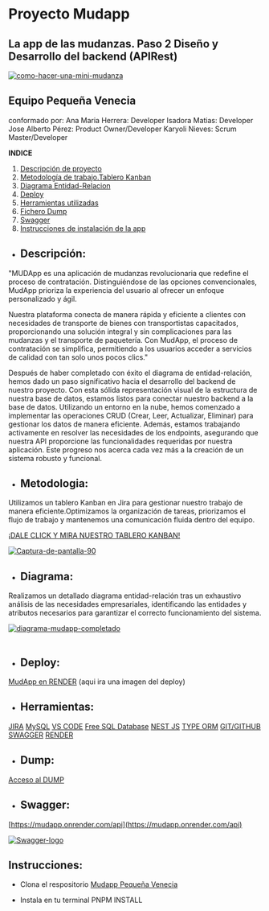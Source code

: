 # Proyecto Mudapp
## La app de las mudanzas. Paso 2 Diseño y Desarrollo del backend (APIRest)

<a href="https://ibb.co/GPmrfsZ"><img src="https://i.ibb.co/GPmrfsZ/como-hacer-una-mini-mudanza.jpg" alt="como-hacer-una-mini-mudanza"></a>

## Equipo Pequeña Venecia
conformado por:
Ana Maria Herrera: Developer 
Isadora Matias: Developer 
Jose Alberto Pérez: Product Owner/Developer 
Karyoli Nieves: Scrum Master/Developer 

**INDICE**
1. [Descripción de proyecto](#descripcion)
2. [Metodología de trabajo.Tablero Kanban](#metodologia)
3. [Diagrama Entidad-Relacion](#diagrama) 
4. [Deploy](#deploy)
5. [Herramientas utilizadas](#herramientas)
6. [Fichero Dump](#dump)
7. [Swagger](#swagger)
8. [Instrucciones de instalación de la app](#instrucciones)


- ## Descripción:
"MUDApp es una aplicación de mudanzas revolucionaria que redefine el proceso de contratación. Distinguiéndose de las opciones convencionales, MudApp prioriza la experiencia del usuario al ofrecer un enfoque personalizado y ágil. 

Nuestra plataforma conecta de manera rápida y eficiente a clientes con necesidades de transporte de bienes con transportistas capacitados, proporcionando una solución integral y sin complicaciones para las mudanzas y el transporte de paquetería. Con MudApp, el proceso de contratación se simplifica, permitiendo 
a los usuarios acceder a servicios de calidad con tan solo unos pocos clics."

Después de haber completado con éxito el diagrama de entidad-relación, hemos dado un paso significativo hacia el desarrollo del backend de nuestro proyecto. Con esta sólida representación visual de la estructura de nuestra base de datos, estamos listos para conectar nuestro backend a la base de datos. Utilizando un entorno en la nube, hemos comenzado a implementar las operaciones CRUD (Crear, Leer, Actualizar, Eliminar) para gestionar los datos de manera eficiente. Además, estamos trabajando activamente en resolver las necesidades de los endpoints, asegurando que nuestra API proporcione las funcionalidades requeridas por nuestra aplicación. Este progreso nos acerca cada vez más a la creación de un sistema robusto y funcional.

- ## Metodologia:

Utilizamos un tablero Kanban en Jira para gestionar nuestro trabajo de manera eficiente.Optimizamos la organización de tareas, priorizamos el flujo de trabajo y mantenemos una comunicación fluida dentro del equipo. 

[¡DALE CLICK Y MIRA NUESTRO TABLERO KANBAN!](https://pequenavenecia.atlassian.net/jira/software/projects/PVMB/boards/1)

<a href="https://ibb.co/wNyBDp6"><img src="https://i.ibb.co/MDnZqPN/Captura-de-pantalla-90.png" alt="Captura-de-pantalla-90" border="0"></a>

- ## Diagrama:

Realizamos un detallado diagrama entidad-relación tras un exhaustivo análisis de las necesidades empresariales, identificando las entidades y atributos necesarios para garantizar el correcto funcionamiento del sistema.

<a href="https://ibb.co/mbTzrPc"><img src="https://i.ibb.co/GnpPfr5/diagrama-mudapp-completado.png" alt="diagrama-mudapp-completado" border="0"></a><br /><a target='_blank' href='https://imgbb.com/'></a><br />

- ## Deploy:

[MudApp en RENDER](https://mudapp.onrender.com/)
(aqui ira una imagen del deploy)

- ## Herramientas:

[JIRA](https://pequenavenecia.atlassian.net/jira/software/projects/PVMB/boards/1)
[MySQL](https://www.mysql.com/products/workbench/)
[VS CODE](https://code.visualstudio.com/)
[Free SQL Database](https://www.freesqldatabase.com/)
[NEST JS](https://nestjs.com/)
[TYPE ORM](https://typeorm.io/)
[GIT/GITHUB](https://github.com/)
[SWAGGER](https://swagger.io/tools/open-source/getting-started/)
[RENDER](https://render.com/)


 - ## Dump:

[Acceso al DUMP](https://github.com/projects-assignments/backend-mudapp-pequena-venecia/blob/develop/Dump20240205.sql)


- ## Swagger:

[https://mudapp.onrender.com/api](https://mudapp.onrender.com/api)

<a href="https://imgbb.com/"><img src="https://i.ibb.co/rm1pL9F/Swagger-logo.png" alt="Swagger-logo" border="0"></a>

## Instrucciones:

- Clona el respositorio [Mudapp Pequeña Venecia](https://github.com/projects-assignments/backend-mudapp-pequena-venecia.git)

- Instala en tu terminal PNPM INSTALL

